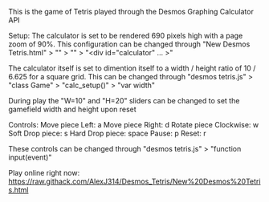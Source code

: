 This is the game of Tetris played through the Desmos Graphing Calculator API


Setup:
The calculator is set to be rendered 690 pixels high with a page zoom of 90%.
This configuration can be changed through "New Desmos Tetris.html" > "<html>" > "<body>" > "<div id="calculator" ... >"

The calculator itself is set to dimention itself to a width / height ratio of 10 / 6.625 for a square grid.
This can be changed through "desmos tetris.js" > "class Game" > "calc_setup()" > "var width"

During play the "W=10" and "H=20" sliders can be changed to set the gamefield width and height upon reset


Controls:
Move piece Left: a
Move piece Right: d
Rotate piece Clockwise: w
Soft Drop piece: s
Hard Drop piece: space
Pause: p
Reset: r

These controls can be changed through "desmos tetris.js" > "function input(event)"

Play online right now: https://raw.githack.com/AlexJ314/Desmos_Tetris/New%20Desmos%20Tetris.html